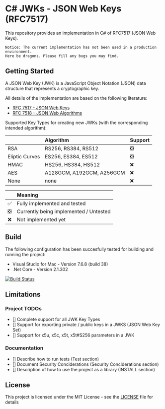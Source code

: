 # C# JWKs - JSON Web Keys (RFC7517)
This repository provides an implementation in C# of RFC7517 (JSON Web Keys).

`Notice: The current implementation has not been used in a production environment.` 
<br>`Here be dragons. Please fill any bugs you may find.`

## Getting Started

A JSON Web Key (JWK) is a JavaScript Object Notation (JSON) data structure that represents a cryptographic key.

All details of the implementation are based on the following literature:
* [RFC 7517 - JSON Web Keys](https://www.rfc-editor.org/rfc/rfc7517.txt)
* [RFC 7518 - JSON Web Algorithms](https://www.rfc-editor.org/rfc/rfc7518.txt)

Supported Key Types for creating new JWKs (with the corresponding intended algorithm):

|                | Algorithm | Support |
|----------------|:-----------------------------|:-------------------------------|
| RSA            | RS256, RS384, RS512          | :negative_squared_cross_mark:
| Eliptic Curves | ES256, ES384, ES512          | :negative_squared_cross_mark:
| HMAC           | HS256, HS384, HS512          | :x:
| AES            | A128GCM, A192GCM, A256GCM    | :x:
| None           | none                         | :x: 

|                               | Meaning |
|-------------------------------|:-------------                         |
| :white_check_mark:            | Fully implemented and tested           |
| :negative_squared_cross_mark: | Currently being implemented / Untested |
| :x:                           | Not implemented yet                    |

## Build

The following configuration has been succesfully tested for building and running the project:
* Visual Studio for Mac - Version 7.6.8 (build 38)
* .Net Core - Version 2.1.302

[![Build Status](https://travis-ci.com/alexzautke/JWK.svg?branch=master)](https://travis-ci.com/alexzautke/JWK)

## Limitations

### Project TODOs
- [] Complete support for all JWK Key Types
- [] Support for exporting private / public keys in a JWKS (JSON Web Key Set)
- [] Support for x5u, x5c, x5t, x5t#S256 parameters in a JWK

### Documentation 
- [] Describe how to run tests (Test section)
- [] Document Security Conciderations (Security Conciderations section)
- [] Description of how to use the project as a library (INSTALL section)

## License
This project is licensed under the MIT License - see the [LICENSE](LICENSE) file for details 
